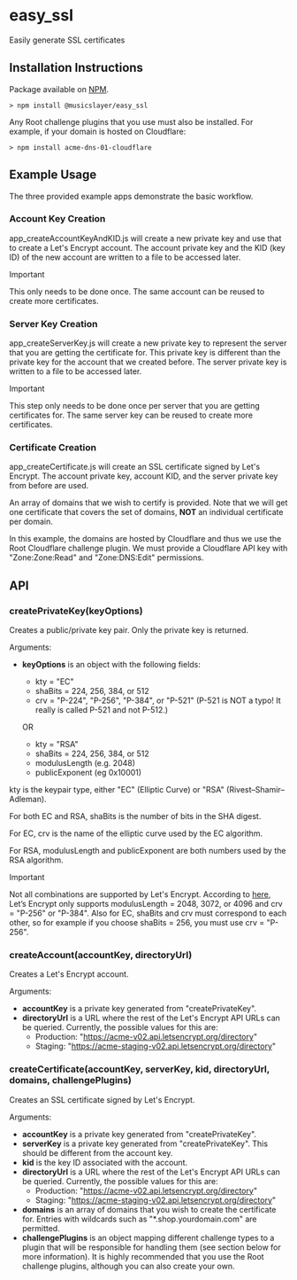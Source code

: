 # easy_ssl
Easily generate SSL certificates

## Installation Instructions
Package available on [NPM](https://www.npmjs.com/package/@musicslayer/emailsend).

`> npm install @musicslayer/easy_ssl`

Any Root challenge plugins that you use must also be installed. For example, if your domain is hosted on Cloudflare:

`> npm install acme-dns-01-cloudflare`

## Example Usage
The three provided example apps demonstrate the basic workflow.

### Account Key Creation
app_createAccountKeyAndKID.js will create a new private key and use that to create a Let's Encrypt account. The account private key and the KID (key ID) of the new account are written to a file to be accessed later.

> [!IMPORTANT]
> This only needs to be done once. The same account can be reused to create more certificates.

### Server Key Creation
app_createServerKey.js will create a new private key to represent the server that you are getting the certificate for. This private key is different than the private key for the account that we created before. The server private key is written to a file to be accessed later.

> [!IMPORTANT]
> This step only needs to be done once per server that you are getting certificates for. The same server key can be reused to create more certificates.

### Certificate Creation
app_createCertificate.js will create an SSL certificate signed by Let's Encrypt. The account private key, account KID, and the server private key from before are used.

An array of domains that we wish to certify is provided. Note that we will get one certificate that covers the set of domains, **NOT** an individual certificate per domain.

In this example, the domains are hosted by Cloudflare and thus we use the Root Cloudflare challenge plugin. We must provide a Cloudflare API key with "Zone:Zone:Read" and "Zone:DNS:Edit" permissions.

## API
### createPrivateKey(keyOptions)

Creates a public/private key pair. Only the private key is returned.

Arguments:
- **keyOptions** is an object with the following fields:
	- kty =  "EC"
	- shaBits = 224, 256, 384, or 512
	- crv =  "P-224", "P-256", "P-384", or "P-521" (P-521 is NOT a typo! It really is called P-521 and not P-512.)
   
	OR

	- kty =  "RSA"
	- shaBits = 224, 256, 384, or 512
	- modulusLength (e.g. 2048)
	- publicExponent (eg 0x10001)

kty is the keypair type, either "EC" (Elliptic Curve) or "RSA" (Rivest–Shamir–Adleman).

For both EC and RSA, shaBits is the number of bits in the SHA digest.

For EC, crv is the name of the elliptic curve used by the EC algorithm.

For RSA, modulusLength and publicExponent are both numbers used by the RSA algorithm.

> [!IMPORTANT]
> Not all combinations are supported by Let's Encrypt. According to [here](https://letsencrypt.org/docs/integration-guide/#supported-key-algorithms), Let’s Encrypt only supports modulusLength = 2048, 3072, or 4096 and crv = "P-256" or "P-384". Also for EC, shaBits and crv must correspond to each other, so for example if you choose shaBits = 256, you must use crv = "P-256".

### createAccount(accountKey, directoryUrl)

Creates a Let's Encrypt account.

Arguments:
- **accountKey** is a private key generated from "createPrivateKey".
- **directoryUrl** is a URL where the rest of the Let's Encrypt API URLs can be queried. Currently, the possible values for this are:
	- Production: "https://acme-v02.api.letsencrypt.org/directory"
	- Staging: "https://acme-staging-v02.api.letsencrypt.org/directory"

### createCertificate(accountKey, serverKey, kid, directoryUrl, domains, challengePlugins)

Creates an SSL certificate signed by Let's Encrypt.

Arguments:
- **accountKey** is a private key generated from "createPrivateKey".
- **serverKey** is a private key generated from "createPrivateKey". This should be different from the account key.
- **kid** is the key ID associated with the account.
- **directoryUrl** is a URL where the rest of the Let's Encrypt API URLs can be queried. Currently, the possible values for this are:
	- Production: "https://acme-v02.api.letsencrypt.org/directory"
	- Staging: "https://acme-staging-v02.api.letsencrypt.org/directory"
- **domains** is an array of domains that you wish to create the certificate for. Entries with wildcards such as "*.shop.yourdomain.com" are permitted.
- **challengePlugins** is an object mapping different challenge types to a plugin that will be responsible for handling them (see section below for more information). It is highly recommended that you use the Root challenge plugins, although you can also create your own.
